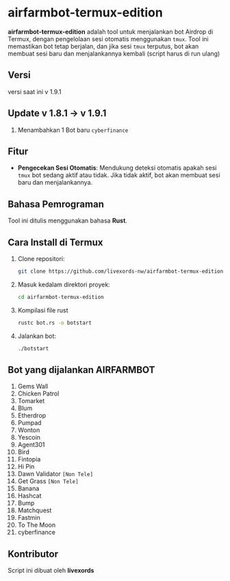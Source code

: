 # airfarmbot-termux-edition
**airfarmbot-termux-edition** adalah tool untuk menjalankan bot Airdrop di Termux, dengan pengelolaan sesi otomatis menggunakan `tmux`. Tool ini memastikan bot tetap berjalan, dan jika sesi `tmux` terputus, bot akan membuat sesi baru dan menjalankannya kembali (script harus di run ulang)

## Versi
versi saat ini v 1.9.1

## Update v 1.8.1 -> v 1.9.1
1. Menambahkan 1 Bot baru `cyberfinance`


## Fitur
- **Pengecekan Sesi Otomatis**: Mendukung deteksi otomatis apakah sesi `tmux` bot sedang aktif atau tidak. Jika tidak aktif, bot akan membuat sesi baru dan menjalankannya.
  
## Bahasa Pemrograman
Tool ini ditulis menggunakan bahasa **Rust**.

## Cara Install di Termux

1. Clone repositori:
   ```bash
   git clone https://github.com/livexords-nw/airfarmbot-termux-edition.git
2. Masuk kedalam direktori proyek:
    ```bash
    cd airfarmbot-termux-edition
3. Kompilasi file rust
    ```bash
    rustc bot.rs -o botstart
4. Jalankan bot:
    ```bash
    ./botstart

## Bot yang dijalankan AIRFARMBOT

1. Gems Wall
2. Chicken Patrol
3. Tomarket
4. Blum 
5. Etherdrop
6. Pumpad
7. Wonton
8. Yescoin
9. Agent301
10. Bird 
11. Fintopia
12. Hi Pin
13. Dawn Validator `[Non Tele]`
14. Get Grass `[Non Tele]`
15. Banana
16. Hashcat
17. Bump
18. Matchquest
19. Fastmin
20. To The Moon
21. cyberfinance

## Kontributor
Script ini dibuat oleh **livexords**
